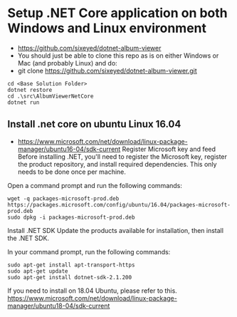 # Setup .NET Core application on both Windows and Linux environment
- https://github.com/sixeyed/dotnet-album-viewer
- You should just be able to clone this repo as is on either Windows or Mac (and probably Linux) and do:
- git clone https://github.com/sixeyed/dotnet-album-viewer.git

``` 
cd <Base Solution Folder>
dotnet restore
cd .\src\AlbumViewerNetCore
dotnet run
```

## Install .net core on ubuntu Linux 16.04
- https://www.microsoft.com/net/download/linux-package-manager/ubuntu16-04/sdk-current
Register Microsoft key and feed
Before installing .NET, you'll need to register the Microsoft key, register the product repository, and install required dependencies. This only needs to be done once per machine.

Open a command prompt and run the following commands:
```
wget -q packages-microsoft-prod.deb https://packages.microsoft.com/config/ubuntu/16.04/packages-microsoft-prod.deb
sudo dpkg -i packages-microsoft-prod.deb
```

Install .NET SDK
Update the products available for installation, then install the .NET SDK.

In your command prompt, run the following commands:

```
sudo apt-get install apt-transport-https
sudo apt-get update
sudo apt-get install dotnet-sdk-2.1.200
```
If you need to install on 18.04 Ubuntu, please refer to this. 
https://www.microsoft.com/net/download/linux-package-manager/ubuntu18-04/sdk-current 
